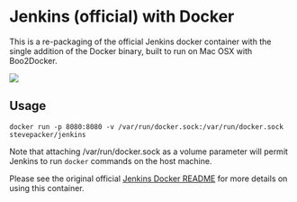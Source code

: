 # Jenkins (official) with Docker

This is a re-packaging of the official Jenkins docker container with the single addition of the Docker binary, built to run on Mac OSX with Boo2Docker.

<img src="http://jenkins-ci.org/sites/default/files/jenkins_logo.png"/>

## Usage

```
docker run -p 8080:8080 -v /var/run/docker.sock:/var/run/docker.sock stevepacker/jenkins
```

Note that attaching /var/run/docker.sock as a volume parameter will permit Jenkins to run `docker` commands on the host machine.

Please see the original official [Jenkins Docker README](https://registry.hub.docker.com/_/jenkins/) for more details on using this container.
